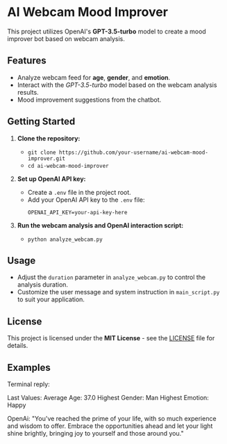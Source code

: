 # AI Webcam Mood Improver

This project utilizes OpenAI's **GPT-3.5-turbo** model to create a mood improver bot based on webcam analysis.

## Features

- Analyze webcam feed for **age**, **gender**, and **emotion**.
- Interact with the *GPT-3.5-turbo* model based on the webcam analysis results.
- Mood improvement suggestions from the chatbot.

## Getting Started

1. **Clone the repository:**
   - `git clone https://github.com/your-username/ai-webcam-mood-improver.git`
   - `cd ai-webcam-mood-improver`

3. **Set up OpenAI API key:**
   - Create a `.env` file in the project root.
   - Add your OpenAI API key to the `.env` file:
     ```plaintext
     OPENAI_API_KEY=your-api-key-here
     ```

4. **Run the webcam analysis and OpenAI interaction script:**
   - `python analyze_webcam.py`

## Usage

- Adjust the `duration` parameter in `analyze_webcam.py` to control the analysis duration.
- Customize the user message and system instruction in `main_script.py` to suit your application.

## License

This project is licensed under the **MIT License** - see the [LICENSE](LICENSE) file for details.


## Examples

Terminal reply: 

Last Values:
Average Age: 37.0
Highest Gender: Man
Highest Emotion: Happy

OpenAi: "You've reached the prime of your life, with so much experience and wisdom to offer. Embrace the opportunities ahead and let your light shine brightly, bringing joy to yourself and those around you."